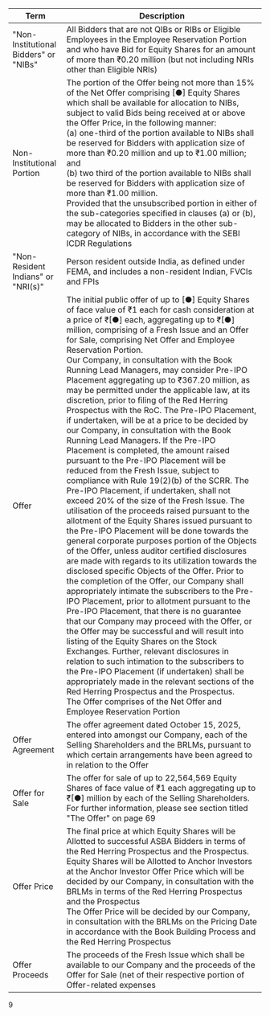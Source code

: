 <table><thead><tr><th>Term</th><th>Description</th></tr></thead><tbody><tr><td>"Non-Institutional Bidders" or "NIBs"</td><td>All Bidders that are not QIBs or RIBs or Eligible Employees in the Employee Reservation Portion and who have Bid for Equity Shares for an amount of more than ₹0.20 million (but not including NRIs other than Eligible NRIs)</td></tr><tr><td>Non-Institutional Portion</td><td>The portion of the Offer being not more than 15% of the Net Offer comprising [●] Equity Shares which shall be available for allocation to NIBs, subject to valid Bids being received at or above the Offer Price, in the following manner:<br>(a) one-third of the portion available to NIBs shall be reserved for Bidders with application size of more than ₹0.20 million and up to ₹1.00 million; and<br>(b) two third of the portion available to NIBs shall be reserved for Bidders with application size of more than ₹1.00 million.<br>Provided that the unsubscribed portion in either of the sub-categories specified in clauses (a) or (b), may be allocated to Bidders in the other sub-category of NIBs, in accordance with the SEBI ICDR Regulations</td></tr><tr><td>"Non-Resident Indians" or "NRI(s)"</td><td>Person resident outside India, as defined under FEMA, and includes a non-resident Indian, FVCIs and FPIs</td></tr><tr><td>Offer</td><td>The initial public offer of up to [●] Equity Shares of face value of ₹1 each for cash consideration at a price of ₹[●] each, aggregating up to ₹[●] million, comprising of a Fresh Issue and an Offer for Sale, comprising Net Offer and Employee Reservation Portion.<br>Our Company, in consultation with the Book Running Lead Managers, may consider Pre-IPO Placement aggregating up to ₹367.20 million, as may be permitted under the applicable law, at its discretion, prior to filing of the Red Herring Prospectus with the RoC. The Pre-IPO Placement, if undertaken, will be at a price to be decided by our Company, in consultation with the Book Running Lead Managers. If the Pre-IPO Placement is completed, the amount raised pursuant to the Pre-IPO Placement will be reduced from the Fresh Issue, subject to compliance with Rule 19(2)(b) of the SCRR. The Pre-IPO Placement, if undertaken, shall not exceed 20% of the size of the Fresh Issue. The utilisation of the proceeds raised pursuant to the allotment of the Equity Shares issued pursuant to the Pre-IPO Placement will be done towards the general corporate purposes portion of the Objects of the Offer, unless auditor certified disclosures are made with regards to its utilization towards the disclosed specific Objects of the Offer. Prior to the completion of the Offer, our Company shall appropriately intimate the subscribers to the Pre-IPO Placement, prior to allotment pursuant to the Pre-IPO Placement, that there is no guarantee that our Company may proceed with the Offer, or the Offer may be successful and will result into listing of the Equity Shares on the Stock Exchanges. Further, relevant disclosures in relation to such intimation to the subscribers to the Pre-IPO Placement (if undertaken) shall be appropriately made in the relevant sections of the Red Herring Prospectus and the Prospectus.<br>The Offer comprises of the Net Offer and Employee Reservation Portion</td></tr><tr><td>Offer Agreement</td><td>The offer agreement dated October 15, 2025, entered into amongst our Company, each of the Selling Shareholders and the BRLMs, pursuant to which certain arrangements have been agreed to in relation to the Offer</td></tr><tr><td>Offer for Sale</td><td>The offer for sale of up to 22,564,569 Equity Shares of face value of ₹1 each aggregating up to ₹[●] million by each of the Selling Shareholders. For further information, please see section titled "The Offer" on page 69</td></tr><tr><td>Offer Price</td><td>The final price at which Equity Shares will be Allotted to successful ASBA Bidders in terms of the Red Herring Prospectus and the Prospectus. Equity Shares will be Allotted to Anchor Investors at the Anchor Investor Offer Price which will be decided by our Company, in consultation with the BRLMs in terms of the Red Herring Prospectus and the Prospectus<br>The Offer Price will be decided by our Company, in consultation with the BRLMs on the Pricing Date in accordance with the Book Building Process and the Red Herring Prospectus</td></tr><tr><td>Offer Proceeds</td><td>The proceeds of the Fresh Issue which shall be available to our Company and the proceeds of the Offer for Sale (net of their respective portion of Offer-related expenses</td></tr></tbody></table>

9
